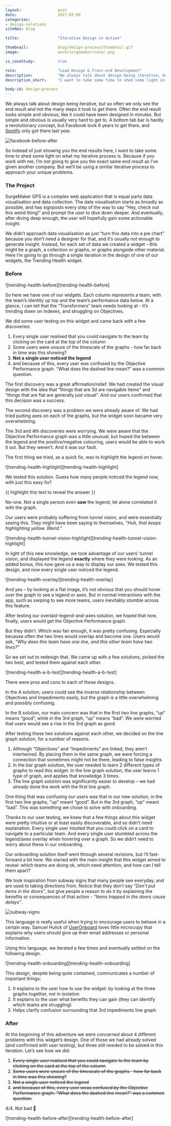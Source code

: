 ```yaml
---
layout:                post
date:                  2017-03-09
categories:
- design-solutions
siteNav: blog

title:                 "Iterative Design in Action"

thumbnail:             blog/design-process/thumbnail.gif
image:                 work/surgemaker/cover.png

is_caseStudy:          true

role:                  "Lead Design & Front-end Development"
description:           "We always talk about design being iterative, but so often we only see the end result and not the many steps it took to get there."
description_short:     "I want to take some time to shed some light on what my iterative process is. Because if you work with me, I’m not going to give you the exact same end result as I’ve given another company. But we’ll be using a similar iterative process to approach your unique problems."

body-id: design-process
---
```


We always talk about design being iterative, but so often we only see the end result and not the many steps it took to get there. Often the end result looks simple and obvious, like it could have been designed in minutes. But simple and obvious is usually very hard to get to. A bottom tab bar is hardly a revolutionary concept, but Facebook took 6 years to get there, and [Spotify](https://uxdesign.cc/why-spotify-s-navigation-is-broken-ce6b4783539d#.mpl3sgipd) only got there last year.

![facebook-before-after][facebook-before-after]

So instead of just showing you the end results here, I want to take some time to shed some light on what my iterative process is. Because if you work with me, I’m not going to give you the exact same end result as I’ve given another company. But we’ll be using a similar iterative process to approach your unique problems.

### The Project

SurgeMaker GPS is a complex web application that is equal parts data visualisation and data collection. The data visualisation starts as broadly as possible, and has signposts every step of the way to say “Hey, check out this weird thing!” and prompt the user to dive down deeper. And eventually, after diving deep enough, the user will hopefully gain some actionable insight.

We didn’t approach data visualisation as just “turn this data into a pie chart” because you don’t need a designer for that, and it’s usually not enough to generate insight. Instead, for each set of data we created a widget – this might be a graph, a collection or graphs, or graphs alongside other material. Here I’m going to go through a single iteration in the design of one of our widgets, the Trending Health widget.

### Before

<div class="m-post-largeImg"></div>
![trending-health-before][trending-health-before]

So here we have one of our widgets. Each column represents a team, with the team’s identity up top and the team’s performance data below. At a glance, I can tell that the “Transformers” team needs looking at - it’s trending down on Indexes, and struggling on Objectives. 

We did some user testing on this widget and came back with a few discoveries:

1. Every single user realised that you could navigate to the team by clicking on the card at the top of the column
2. Some users were unsure of the timescale of the graphs - how far back in time was this showing?
3. **Not a single user noticed the legend**
4. and because of this, every user was confused by the Objective Performance graph. “What does the dashed line mean?” was a common question.

The first discovery was a great affirmation/relief. We had created the visual design with the idea that “things that are 3d are navigable items” and “things that are flat are generally just visual”. And our users confirmed that this decision was a success.

The second discovery was a problem we were already aware of. We had tried putting axes on each of the graphs, but the widget soon became very overwhelming.

The 3rd and 4th discoveries were worrying. We were aware that the Objective Performance graph was a little unusual, but hoped the between the legend and the positive/negative colouring, users would be able to work it out. But they weren’t. And it was our fault.

The first thing we tried, as a quick fix, was to highlight the legend on hover.

<div class="m-post-largeImg"></div>
![trending-health-highlight][trending-health-highlight]

We tested this solution. Guess how many people noticed the legend now, with just this easy fix?

{{ highlight this text to reveal the answer }}

<div class="m-post-secretWrapper">
	<div class="m-post-secret js-showSecret">
		No-one. Not a single person even <strong>saw</strong> the legend, let alone correlated it with the graph.
	</div>
</div>

Our users were probably suffering from tunnel vision, and were essentially seeing this. They might have been saying to themselves, _“Huh, that keeps highlighting yellow. Weird.”_

<div class="m-post-largeImg"></div>
![trending-health-tunnel-vision-highlight][trending-health-tunnel-vision-highlight]

In light of this new knowledge, we took advantage of our users’ tunnel vision, and displayed the legend **exactly** where they were looking. As an added bonus, this now gave us a way to display our axes. We tested this design, and now every single user noticed the legend.

<div class="m-post-largeImg"></div>
![trending-health-overlay][trending-health-overlay]

And yes – by looking at a flat image, it’s not obvious that you should hover over the graph to see a legend or axes. But in normal interactions with the app, such as swiping to see more teams, users inevitably stumble across this feature.

After testing our overlaid-legend-and-axes solution, we hoped that now, finally, users would get the Objective Performance graph.

But they didn’t. Which was fair enough, it was pretty confusing. Especially because often the two lines would overlap and become one. Users would ask, _“Why does this team have one line, and this other team have two lines?”_

So we set out to redesign that. We came up with a few solutions, picked the two best, and tested them against each other. 

<div class="m-post-largeImg"></div>
![trending-health-a-b-test][trending-health-a-b-test]

There were pros and cons to each of these designs.

In the A solution, users could see the inverse relationship between Objectives and Impediments easily, but the graph is a little overwhelming and possibly confusing.

In the B solution, our main concern was that in the first two line graphs, “up” means “good”, while in the 3rd graph, “up” means “bad”. We were worried that users would see a rise in the 3rd graph as good.

After testing these two solutions against each other, we decided on the line graph solution, for a number of reasons. 

1. Although “Objectives” and “Impediments” are linked, they aren’t intertwined. By placing them in the same graph, we were forcing a connection that sometimes might not be there, leading to false insights
2. In the bar graph solution, the user needed to learn 2 different types of graphs to read this widget. In the line graph solution, the user learns 1 type of graph, and applies that knowledge 3 times.
3. The line graph solution was significantly easier to develop – we had already done the work with the first line graph.

One thing that was confusing our users was that in our new solution, in the first two line graphs, “up” meant “good”. But in the 3rd graph, “up” meant “bad”. This was something we chose to solve with onboarding.

Thanks to our user testing, we knew that a few things about this widget were pretty intuitive or at least easily discoverable, and so didn’t need explanation. Every single user intuited that you could click on a card to navigate to a particular team. And every single user stumbled across the legend/axes overlay when hovering over a graph. So we didn’t need to worry about these in our onboarding.

Our onboarding solution itself went through several revisions, but I’ll fast-forward a bit here. We started with the main insight that this widget aimed to reveal: which teams are doing ok, which need attention, and how can I tell them apart?

We took inspiration from subway signs that many people see everyday, and are used to taking directions from. Notice that they don’t say _“Don’t put items in the doors”_, but give people a reason to do it by explaining the benefits or consequences of that action - _“Items trapped in the doors cause delays”_. 

![subway-signs][subway-signs]

This language is really useful when trying to encourage users to behave in a certain way. Samuel Hulick of [UserOnboard](http://useronboard.com/) loves little microcopy that explains why users should give up their email addresses or personal information.

Using this language, we iterated a few times and eventually settled on the following design.

<div class="m-post-largeImg"></div>
![trending-health-onboarding][trending-health-onboarding]

This design, despite being quite contained, communicates a number of important things:

1. It explains to the user how to use the widget: by looking at the three graphs together, not in isolation
2. It explains to the user what benefits they can gain (they can identify which teams are struggling)
3. Helps clarify confusion surrounding that 3rd impediments line graph

### After

At the beginning of this adventure we were concerned about 4 different problems with this widget’s design. One of those we had already solved (and confirmed with user testing), but three still needed to be solved in this iteration. Let’s see how we did:

1. <del>Every single user realised that you could navigate to the team by clicking on the card at the top of the column</del>
2. <del>Some users were unsure of the timescale of the graphs - how far back in time was this showing?</del>
3. <del>Not a single user noticed the legend</del>
4. <del>and because of this, every user weas confused by the Objective Performance graph. “What does the dashed line mean?” was a common question.</del>

4/4. Not bad 🙂 

<div class="m-post-largeImg"></div>
![trending-health-before-after][trending-health-before-after]

[facebook-before-after]: /assets/images/blog/design-process/facebook-before-after.png
[trending-health-before]: /assets/images/blog/design-process/trending-health-before.png
[trending-health-highlight]: /assets/images/blog/design-process/trending-health-highlight.gif
[trending-health-tunnel-vision-highlight]: /assets/images/blog/design-process/trending-health-tunnel-vision-highlight.gif
[trending-health-overlay]: /assets/images/blog/design-process/trending-health-overlay.gif
[trending-health-overlay-axes]: /assets/images/blog/design-process/trending-health-overlay-axes.png
[trending-health-a-b-test]: /assets/images/blog/design-process/trending-health-a-b-test.png
[trending-health-onboarding]: /assets/images/blog/design-process/trending-health-onboarding.png
[trending-health-before-after]: /assets/images/blog/design-process/trending-health-before-after.gif
[subway-signs]: /assets/images/blog/design-process/subway-signs.jpg